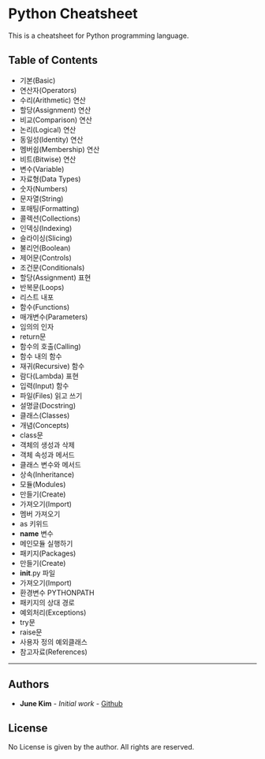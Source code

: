 # Python Cheatsheet

This is a cheatsheet for Python programming language.

## Table of Contents

- 기본(Basic)
- 연산자(Operators)
- 수리(Arithmetic) 연산
- 할당(Assignment) 연산
- 비교(Comparison) 연산
- 논리(Logical) 연산
- 동일성(Identity) 연산
- 멤버쉽(Membership) 연산
- 비트(Bitwise) 연산
- 변수(Variable)
- 자료형(Data Types)
- 숫자(Numbers)
- 문자열(String)
- 포매팅(Formatting)
- 콜렉션(Collections)
- 인덱싱(Indexing)
- 슬라이싱(Slicing)
- 불리언(Boolean)
- 제어문(Controls)
- 조건문(Conditionals)
- 할당(Assignment) 표현
- 반복문(Loops)
- 리스트 내포
- 함수(Functions)
- 매개변수(Parameters)
- 임의의 인자
- return문
- 함수의 호출(Calling)
- 함수 내의 함수
- 재귀(Recursive) 함수
- 람다(Lambda) 표현
- 입력(Input) 함수
- 파일(Files) 읽고 쓰기
- 설명글(Docstring)
- 클래스(Classes)
- 개념(Concepts)
- class문
- 객체의 생성과 삭제
- 객체 속성과 메서드
- 클래스 변수와 메서드
- 상속(Inheritance)
- 모듈(Modules)
- 만들기(Create)
- 가져오기(Import)
- 멤버 가져오기
- as 키위드
- __name__ 변수
- 메인모듈 실행하기
- 패키지(Packages)
- 만들기(Create)
- __init__.py 파일
- 가져오기(Import)
- 환경변수 PYTHONPATH
- 패키지의 상대 경로
- 예외처리(Exceptions)
- try문
- raise문
- 사용자 정의 예외클래스
- 참고자료(References)

---

## Authors

- **June Kim** - _Initial work_ - [Github](https://github.com/junekimdev)

## License

No License is given by the author. All rights are reserved.
